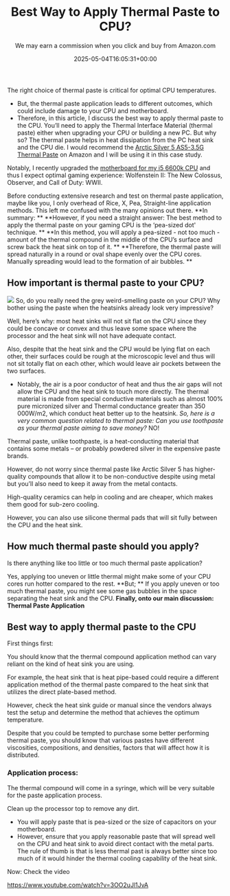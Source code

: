 ﻿---
author: We may earn a commission when you click and buy from Amazon.com
layout: post
title: Best Way to Apply Thermal Paste to CPU?
date: '2025-05-04T16:05:31+00:00'
categories:
- Raspberry Pi 3
tags: []
slug: /best-way-to-apply-thermal-paste-to-cpu/
lastmod: 2025-05-07T12:21:26+03:00
---

The right choice of thermal paste is critical for optimal CPU temperatures.
- But, the thermal paste application leads to different outcomes, which could include damage to your CPU and motherboard.
- Therefore, in this article, I discuss the best way to apply thermal paste to the CPU.
You’ll need to apply the Thermal Interface Material (thermal paste) either when upgrading your CPU or building a new PC.
But why so? The thermal paste helps in heat dissipation from the PC heat sink and the CPU die. I would recommend the
[Arctic Silver 5 AS5-3.5G Thermal Paste](https://www.amazon.com/dp/B0087X728K/?tag=p-policy-20)
on Amazon and I will be using it in this case study.

Notably, I recently upgraded the
[motherboard for my i5 6600k CPU](https://pestpolicy.com/best-motherboard-i5-6600k-cpu/)
and thus I expect optimal gaming experience: Wolfenstein II: The New Colossus, Observer, and Call of Duty: WWII.

Before conducting extensive research and test on thermal paste application, maybe like you, I only overhead of Rice, X, Pea, Straight-line application methods. This left me confused with the many opinions out there.
**In summary: **
**However, if you need a straight answer: The best method to apply the thermal paste on your gaming CPU is the ‘pea-sized dot' technique. **
**In this method, you will apply a pea-sized - not too much - amount of the thermal compound in the middle of the CPU’s surface and screw back the heat sink on top of it. **
**Therefore, the thermal paste will spread naturally in a round or oval shape evenly over the CPU cores. Manually spreading would lead to the formation of air bubbles. **
## How important is thermal paste to your CPU?
![](/assets/img/img/)
So, do you really need the grey weird-smelling paste on your CPU? Why bother using the paste when the heatsinks already look very impressive?

Well, here’s why: most heat sinks will not sit flat on the CPU since they could be concave or convex and thus leave some space where the processor and the heat sink will not have adequate contact.

Also, despite that the heat sink and the CPU would be lying flat on each other, their surfaces could be rough at the microscopic level and thus will not sit totally flat on each other, which would leave air pockets between the two surfaces.
- Notably, the air is a poor conductor of heat and thus the air gaps will not allow the CPU and the heat sink to touch more directly.
The thermal material is made from special conductive materials such as almost 100% pure micronized silver and Thermal conductance greater than 350 000W/m2, which conduct heat better up to the heatsink.
*So, here is a very common question related to thermal paste: Can you use toothpaste as your thermal paste aiming to save money?*
NO!

Thermal paste, unlike toothpaste, is a heat-conducting material that contains some metals – or probably powdered silver in the expensive paste brands.

However, do not worry since thermal paste like Arctic Silver 5 has higher-quality compounds that allow it to be non-conductive despite using metal but you’ll also need to keep it away from the metal contacts.

High-quality ceramics can help in cooling and are cheaper, which makes them good for sub-zero cooling.

However, you can also use silicone thermal pads that will sit fully between the CPU and the heat sink.
## How much thermal paste should you apply?
Is there anything like too little or too much thermal paste application?

Yes, applying too uneven or little thermal might make some of your CPU cores run hotter compared to the rest.
**But; **
If you apply uneven or too much thermal paste, you might see some gas bubbles in the space separating the heat sink and the CPU.
**Finally, onto our main discussion: Thermal Paste Application**
## Best way to apply thermal paste to the CPU
First things first:

You should know that the thermal compound application method can vary reliant on the kind of heat sink you are using.

For example, the heat sink that is heat pipe-based could require a different application method of the thermal paste compared to the heat sink that utilizes the direct plate-based method.

However, check the heat sink guide or manual since the vendors always test the setup and determine the method that achieves the optimum temperature.

Despite that you could be tempted to purchase some better performing thermal paste, you should know that various pastes have different viscosities, compositions, and densities, factors that will affect how it is distributed.
### **Application process:**
The thermal compound will come in a syringe, which will be very suitable for the paste application process.

Clean up the processor top to remove any dirt.
- You will apply paste that is pea-sized or the size of capacitors on your motherboard.
- However, ensure that you apply reasonable paste that will spread well on the CPU and heat sink to avoid direct contact with the metal parts.
The rule of thumb is that is less thermal past is always better since too much of it would hinder the thermal cooling capability of the heat sink.

Now: Check the video

https://www.youtube.com/watch?v=3OO2uJl1JvA